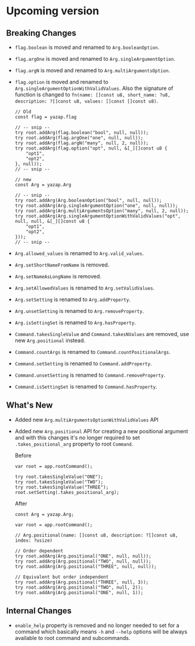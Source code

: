 # Upcoming version
## Breaking Changes
- `flag.boolean` is moved and renamed to `Arg.booleanOption`.
- `flag.argOne` is moved and renamed to `Arg.singleArgumentOption`.
- `flag.argN` is moved and renamed to `Arg.multiArgumentsOption`.
- `flag.option` is moved and renamed to `Arg.singleArgumentOptionWithValidValues`. Also the signature of function is changed to `fn(name: []const u8, short_name: ?u8, description: ?[]const u8, values: []const []const u8)`.

    ```zig
    // Old
    const flag = yazap.flag

    // -- snip --
    try root.addArg(flag.boolean("bool", null, null));
    try root.addArg(flag.argOne("one", null, null));
    try root.addArg(flag.argN("many", null, 2, null));
    try root.addArg(flag.option("opt", null, &[_][]const u8 {
        "opt1",
        "opt2",
    }, null));
    // -- snip --
    ```

    ```zig
    // new
    const Arg = yazap.Arg

    // -- snip --
    try root.addArg(Arg.booleanOption("bool", null, null));
    try root.addArg(Arg.singleArgumentOption("one", null, null));
    try root.addArg(Arg.multiArgumentsOption("many", null, 2, null));
    try root.addArg(Arg.singleArgumentOptionWithValidValues("opt", null, null, &[_][]const u8 {
        "opt1",
        "opt2",
    }));
    // -- snip --
    ```
- `Arg.allowed_values` is renamed to `Arg.valid_values`.
- `Arg.setShortNameFromName` is removed.
- `Arg.setNameAsLongName` is removed.
- `Arg.setAllowedValues` is renamed to `Arg.setValidValues`.
- `Arg.setSetting` is renamed to `Arg.addProperty`.
- `Arg.unsetSetting` is renamed to `Arg.removeProperty`.
- `Arg.isSettingSet` is renamed to `Arg.hasProperty`.
- `Command.takesSingleValue` and `Command.takesNValues` are removed, use new `Arg.positional` instead.
- `Command.countArgs` is renamed to `Command.countPositionalArgs`.
- `Command.setSetting` is renamed to `Command.addProperty`.
- `Command.unsetSetting` is renamed to `Command.removeProperty`.
- `Command.isSettingSet` is renamed to `Command.hasProperty`.

## What's New
- Added new `Arg.multiArgumentsOptionWithValidValues` API
- Added new `Arg.positional` API for creating a new positional argument and with this changes it's no
longer required to set `.takes_positional_arg` property to root `Command`.

    Before
    ```zig
    var root = app.rootCommand();

    try root.takesSingleValue("ONE");
    try root.takesSingleValue("TWO");
    try root.takesSingleValue("THREE");
    root.setSetting(.takes_positional_arg);
    ```

    After
    ```zig
    const Arg = yazap.Arg;

    var root = app.rootCommand();

    // Arg.positional(name: []const u8, description: ?[]const u8, index: ?usize)
    
    // Order dependent
    try root.addArg(Arg.positional("ONE", null, null));
    try root.addArg(Arg.positional("TWO", null, null));
    try root.addArg(Arg.positional("THREE", null, null));

    // Equivalent but order independent
    try root.addArg(Arg.positional("THREE", null, 3));
    try root.addArg(Arg.positional("TWO", null, 2));
    try root.addArg(Arg.positional("ONE", null, 1));

    ```

## Internal Changes
- `enable_help` property is removed and no longer needed to set for a command
which basically means `-h` and `--help` options will be always available to root command and subcommands.
